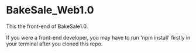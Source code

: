 # BakeSale_Web1.0

This the front-end of BakeSale1.0. 

If you were a front-end developer, you may have to run 'npm install' firstly in your terminal after you cloned this repo.
